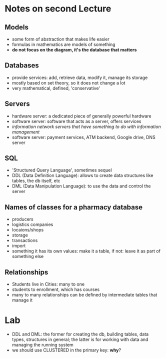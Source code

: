 Notes on second Lecture
=======================

Models
------

-   some form of abstraction that makes life easier
-   formulas in mathematics are models of something
-   **do not focus on the diagram, it's the database that matters**

Databases
---------

-   provide services: add, retrieve data, modify it, manage its storage
-   mostly based on set theory, so it does not change a lot
-   very mathematical, defined, 'conservative'

Servers
-------

-   hardware server: a dedicated piece of generally powerful hardware
-   software server: software that acts as a server, offers services
-   *information network servers that have something to do with
    information management*
-   software server: payment services, ATM backend, Google drive, DNS
    server

SQL
---

-   'Structured Query Language', sometimes sequel
-   DDL (Data Definition Language): allows to create data structures
    like tables, the db itself, etc
-   DML (Data Manipulation Language): to use the data and control the
    server

Names of classes for a pharmacy database
----------------------------------------

-   producers
-   logistics companies
-   locaions/shops
-   storage
-   transactions
-   import
-   something it has its own values: make it a table, if not: leave it
    as part of something else

Relationships
-------------

-   Students live in Cities: many to one
-   students to enrollment, which has courses
-   many to many relationships can be defined by intermediate tables
    that manage it

Lab
===

-   DDL and DML: the former for creating the db, building tables, data
    types, structures in general; the latter is for working with data
    and managing the running system
-   we should use CLUSTERED in the primary key: **why**?

